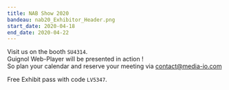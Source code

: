 ```yaml
---
title: NAB Show 2020
bandeau: nab20_Exhibitor_Header.png
start_date: 2020-04-18
end_date: 2020-04-22
---
```

Visit us on the booth <code>SU4314</code>.  
Guignol Web-Player will be presented in action !  
So plan your calendar and reserve your meeting via [contact@media-io.com](mailto:contact@media-io.com)
  
Free Exhibit pass with code <code>LV5347</code>.
